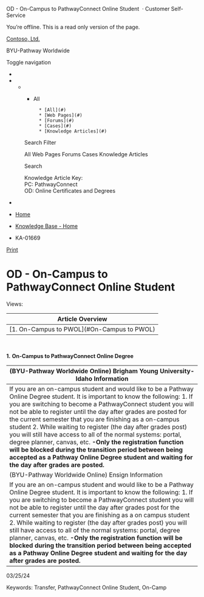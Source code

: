 





 
 OD \- On\-Campus to PathwayConnect Online Student
  · Customer Self\-Service













You’re offline. This is a read only version of the page.






[Contoso, Ltd.](~/ "Contoso, Ltd.")


BYU\-Pathway Worldwide




Toggle navigation







* 
* + - All
		
		
			* [All](#)
			* [Web Pages](#)
			* [Forums](#)
			* [Cases](#)
			* [Knowledge Articles](#)
	
	Search Filter
	
	All
	Web Pages
	Forums
	Cases
	Knowledge Articles
	
	
	 Search
	 
	
	
	
	
	
	
	
	
	Knowledge Article Key:  
	PC: PathwayConnect  
	OD: Online Certificates and Degrees
* 















* [Home](/)
* [Knowledge Base \- Home](/knowledgebase/)
* KA\-01669






 [Print](javascript:window.print())



OD \- On\-Campus to PathwayConnect Online Student
=================================================














Views: 





| Article Overview |
| --- |
| [1\. On\-Campus to PWOL](#On-Campus to PWOL) |


 
  
**1\.** **On\-Campus to PathwayConnect Online Degree**


| (BYU\-Pathway Worldwide Online) Brigham Young University\-Idaho Information |
| --- |
| If you are an on\-campus student and would like to be a Pathway Online Degree student. It is important to know the following: 1. If you are switching to become a PathwayConnect student you will not be able to register until the day after grades are posted for the current semester that you are finishing as a on\-campus student 2. While waiting to register (the day after grades post) you will still have access to all of the normal systems: portal, degree planner, canvas, etc.   **\-Only the registration function will be blocked during the transition period between being accepted as a Pathway Online Degree student and waiting for the day after grades are posted.** |
| (BYU\-Pathway Worldwide Online) Ensign Information |
| If you are an on\-campus student and would like to be a Pathway Online Degree student. It is important to know the following: 1. If you are switching to become a PathwayConnect student you will not be able to register until the day after grades post for the current semester that you are finishing as a on campus student 2. While waiting to register (the day after grades post) you will still have access to all of the normal systems: portal, degree planner, canvas, etc.   **\-Only the registration function will be blocked during the transition period between being accepted as a Pathway Online Degree student and waiting for the day after grades are posted.** |

03/25/24





Keywords: Transfer, PathwayConnect Online Student, On\-Camp
































